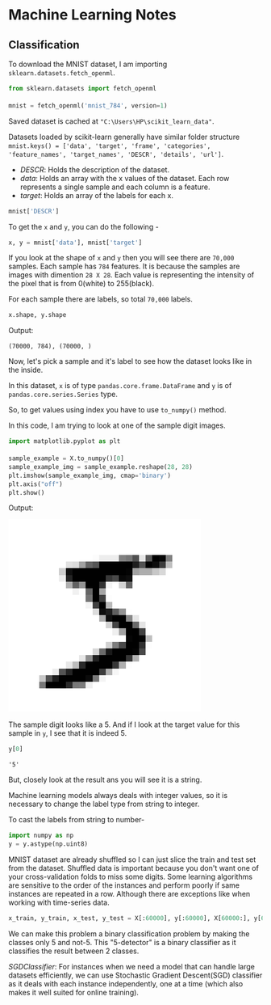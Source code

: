# Machine Learning Notes

## Classification

To download the MNIST dataset, I am importing `sklearn.datasets.fetch_openml`.

```py
from sklearn.datasets import fetch_openml

mnist = fetch_openml('mnist_784', version=1)
```

Saved dataset is cached at `"C:\Users\HP\scikit_learn_data"`.

Datasets loaded by scikit-learn generally have similar folder structure `mnist.keys() = ['data', 'target', 'frame', 'categories', 'feature_names', 'target_names', 'DESCR', 'details', 'url']`.

- _DESCR_: Holds the description of the dataset.
- _data_: Holds an array with the x values of the dataset. Each row represents a single sample and each column is a feature.
- _target_: Holds an array of the labels for each x.

```py
mnist['DESCR']
```

To get the `x` and `y`, you can do the following -

```py
x, y = mnist['data'], mnist['target']
```

If you look at the shape of `x` and `y` then you will see there are `70,000` samples. Each sample has `784` features. It is because the samples are images with dimention `28 X 28`. Each value is representing the intensity of the pixel that is from 0(white) to 255(black).

For each sample there are labels, so total `70,000` labels.

```py
x.shape, y.shape
```

Output:

```
(70000, 784), (70000, )
```

Now, let's pick a sample and it's label to see how the dataset looks like in the inside.

In this dataset, `x` is of type `pandas.core.frame.DataFrame` and `y` is of `pandas.core.series.Series` type.

So, to get values using index you have to use `to_numpy()` method.

In this code, I am trying to look at one of the sample digit images.

```py
import matplotlib.pyplot as plt

sample_example = X.to_numpy()[0]
sample_example_img = sample_example.reshape(28, 28)
plt.imshow(sample_example_img, cmap='binary')
plt.axis("off")
plt.show()
```

Output:

![Sample digit image from MNIST](./images/sample_digit_mnist.png)

The sample digit looks like a 5. And if I look at the target value for this sample in `y`, I see that it is indeed 5.

```py
y[0]
```

```
'5'
```

But, closely look at the result ans you will see it is a string.

Machine learning models always deals with integer values, so it is necessary to change the label type from string to integer.

To cast the labels from string to number-

```py
import numpy as np
y = y.astype(np.uint8)
```

MNIST dataset are already shuffled so I can just slice the train and test set from the dataset. Shuffled data is important because you don't want one of your cross-validation folds to miss some digits. Some learning algorithms are sensitive to the order of the instances and perform poorly if same instances are repeated in a row. Although there are exceptions like when working with time-series data.

```py
x_train, y_train, x_test, y_test = X[:60000], y[:60000], X[60000:], y[60000:]
```

We can make this problem a binary classification problem by making the classes only 5 and not-5. This "5-detector" is a binary classifier as it classifies the result between 2 classes.

_SGDClassifier_: For instances when we need a model that can handle large datasets efficiently, we can use Stochastic Gradient Descent(SGD) classifier as it deals with each instance independently, one at a time (which also makes it well suited for online training).
